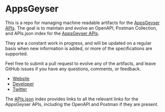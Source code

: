 # AppsGeyserThis is a repo for managing machine readable artifacts for the [AppsGeyser APIs](http://www.appsgeyser.com/). The goal is to maintain and evolve an OpenAPI, Postman Collection, and APIs.json index for the [AppsGeyser APIs](http://www.appsgeyser.com/).They are a constant work in progress, and will be updated on a regular basis when new information is added, or more of the specifications are supported.Feel free to submit a pull request to evolve any of the artifacts, and leave GitHub issues if you have any questions, comments, or feedback.- [Website](http://www.appsgeyser.com/)- [Developer](http://www.appsgeyser.com/)- [Twitter](https://twitter.com/appsgeyser)The [APIs.json](https://github.com/api-evangelist/appsgeyser/blob/master/apis.json) index provides links to all the relevant links for the AppsGeyser APIs, including the OpenAPI and Postman if they are present.